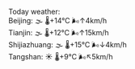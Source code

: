 Today weather:  
Beijing: 🌫  🌡️+14°C 🌬️↑4km/h  
Tianjin: 🌫  🌡️+12°C 🌬️↑15km/h  
Shijiazhuang: 🌫  🌡️+15°C 🌬️↓4km/h  
Tangshan: ☀️   🌡️+9°C 🌬️↖5km/h  
